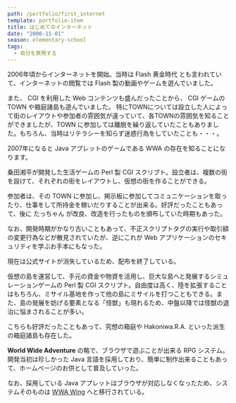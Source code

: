 ```yaml
---
path: /portfolio/first_internet
template: portfolio-item
title: はじめてのインターネット
date: "2006-11-01"
season: elementary-school
tags:
  - 自分を表現する
---
```


2006年頃からインターネットを開始。当時は Flash 黄金時代 とも言われていて、インターネットの閲覧では Flash 製の動画やゲームを遊んでいました。

また、 CGI を利用した Web コンテンツも盛んだったことから、 CGI ゲームの TOWN や箱庭諸島も遊んでいました。 特にTOWNについては設立した人によって街のレイアウトや参加者の雰囲気が違っていて、各TOWNの雰囲気を知ることができましたが、TOWN に参加しては離脱を繰り返していたこともありました。もちろん、当時はリテラシーを知らず迷惑行為をしていたことも・・・。

2007年になると Java アプレットのゲームである WWA の存在を知ることになります。

<about-note title="TOWN とは" link="https://web.archive.org/web/20161003132948/http://shohei.heteml.jp/brassiere/" linkname="brassiere (サイト消失のため 2016/10/03 当時のアーカイブを表示)">

桑田湘平が開発した生活ゲームの Perl 製 CGI スクリプト。設立者は、複数の街を設けて、それぞれの街をレイアウトし、仮想の街を作ることができる。

参加者は、その TOWN に参加し、掲示板に参加してコミュニケーションを取ったり、仕事をして所持金を稼いだりすることが出来る。好評だったこともあって、後に たっちゃん が改良、改造を行ったものを頒布していた時期もあった。

なお、開発時期がかなり古いこともあって、不正スクリプトタグの実行や取引額の変更行為などが散見されていたが、逆にこれが Web アプリケーションのセキュリティを学ぶお手本にもなった。

現在は公式サイトが消失しているため、配布を終了している。

</about-note>

<about-note title="箱庭諸島 とは" link="https://web.archive.org/web/20070707102159/http://t.pos.to/hako/" linkname="箱庭諸島のページ (サイト消失のため 2007/07/07 当時のアーカイブを表示)">

仮想の島を運営して、手元の資金や物資を活用し、巨大な島へと発展するシミュレーションゲームの Perl 製 CGI スクリプト。自由度は高く、陸を拡張することはもちろん、ミサイル基地を作って他の島にミサイルを打つこともできる。また、島の発展を妨げる要素となる「怪獣」も現れるため、中盤以降では怪獣の退治に悩まされることが多い。

こちらも好評だったこともあって、究想の箱庭や Hakoniwa.R.A. といった派生の箱庭諸島も存在した。

</about-note>

<about-note title="WWA とは" link="https://www.wwajp.com" linkname="キャラバンサークル">

**World Wide Adventure** の略で、ブラウザで遊ぶことが出来る RPG システム。開発当初は珍しかった Java 言語を採用しており、簡単に制作出来ることもあって、ホームページのお供として普及していった。

なお、採用している Java アプレットはブラウザが対応しなくなったため、システムそのものは [WWA Wing](https://wwawing.com) へと移行されている。

</about-note>

